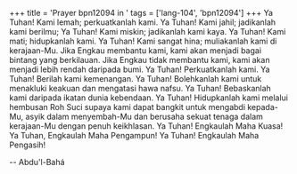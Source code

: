 +++
title = 'Prayer bpn12094 in '
tags = ['lang-104', 'bpn12094']
+++
Ya Tuhan! Kami lemah; perkuatkanlah kami. Ya Tuhan! Kami jahil; jadikanlah kami berilmu; Ya Tuhan! Kami miskin; jadikanlah kami kaya. Ya Tuhan! Kami mati; hidupkanlah kami. Ya Tuhan! Kami sangat hina; muliakanlah kami di kerajaan-Mu. Jika Engkau membantu kami, kami akan menjadi bagai bintang yang berkilauan. Jika Engkau tidak membantu kami, kami akan menjadi lebih rendah daripada bumi. Ya Tuhan! Perkuatkanlah kami. Ya Tuhan! Berilah kami kemenangan. Ya Tuhan! Bolehkanlah kami untuk menakluki keakuan dan mengatasi hawa nafsu. Ya Tuhan! Bebaskanlah kami daripada ikatan dunia kebendaan. Ya Tuhan! Hidupkanlah kami melalui hembusan Roh Suci supaya kami dapat bangkit untuk mengabdi kepada-Mu, asyik dalam menyembah-Mu dan berusaha sekuat tenaga dalam kerajaan-Mu dengan penuh keikhlasan. Ya Tuhan! Engkaulah Maha Kuasa! Ya Tuhan, Engkaulah Maha Pengampun! Ya Tuhan! Engkaulah Maha Pengasih!

-- Abdu'l-Bahá
